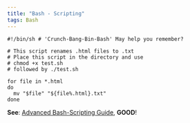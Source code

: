 ```yaml
---
title: "Bash - Scripting"
tags: Bash
---
```


```
#!/bin/sh # 'Crunch-Bang-Bin-Bash' May help you remember?

# This script renames .html files to .txt
# Place this script in the directory and use
# chmod +x test.sh
# followed by ./test.sh

for file in *.html
do
  mv "$file" "${file%.html}.txt"
done
```

**See**: [Advanced Bash-Scripting Guide](http://tldp.org/LDP/abs/html/), **GOOD**!
